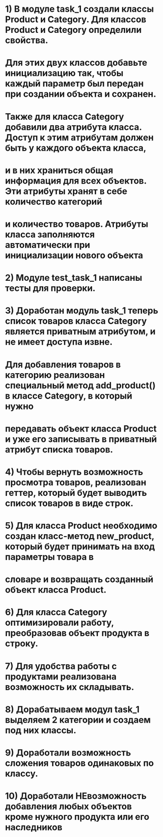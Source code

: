 # 1) В модуле task_1 создали классы Product и Category. Для классов Product и Category определили свойства.
#   Для этих двух классов добавьте инициализацию так, чтобы каждый параметр был передан при создании объекта и сохранен.
#   Также для класса Category добавили два атрибута класса. Доступ к этим атрибутам должен быть у каждого объекта класса,
#   и в них храниться общая информация для всех объектов. Эти атрибуты хранят в себе количество категорий
#   и количество товаров. Атрибуты класса заполняются автоматически при инициализации нового объекта
# 2) Модуле test_task_1 написаны тесты для проверки.
# 3) Доработан модуль task_1 теперь список товаров класса Category является приватным атрибутом, и не имеет доступа извне. 
#   Для добавления товаров в категорию реализован специальный метод add_product() в классе Category, в который нужно 
#   передавать объект класса Product и уже его записывать в приватный атрибут списка товаров.
# 4) Чтобы вернуть возможность просмотра товаров, реализован геттер, который будет выводить список товаров в виде строк.
# 5) Для класса Product необходимо создан класс-метод new_product, который будет принимать на вход параметры товара в
#   словаре и возвращать созданный объект класса Product.
# 6) Для класса Category оптимизировали работу, преобразовав объект продукта в строку.
# 7) Для удобства работы с продуктами реализована возможность их складывать.
# 8) Дорабатываем модул task_1 выделяем 2 категории и создаем под них классы.
# 9) Доработали возможность сложения товаров одинаковых по классу.
# 10) Доработали НЕвозможность добавления любых объектов кроме нужного продукта или его наследников
# 
# 
# 
# 
# 
# 
# 
# 
# 
# 
# 
# 
# 